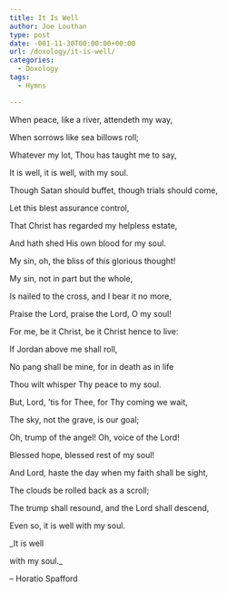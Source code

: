 ```yaml
---
title: It Is Well
author: Joe Louthan
type: post
date: -001-11-30T00:00:00+00:00
url: /doxology/it-is-well/
categories:
  - Doxology
tags:
  - Hymns

---
```

When peace, like a river, attendeth my way,
  
When sorrows like sea billows roll;
  
Whatever my lot, Thou has taught me to say,
  
It is well, it is well, with my soul.

Though Satan should buffet, though trials should come,
  
Let this blest assurance control,
  
That Christ has regarded my helpless estate,
  
And hath shed His own blood for my soul.

My sin, oh, the bliss of this glorious thought!
  
My sin, not in part but the whole,
  
Is nailed to the cross, and I bear it no more,
  
Praise the Lord, praise the Lord, O my soul!

For me, be it Christ, be it Christ hence to live:
  
If Jordan above me shall roll,
  
No pang shall be mine, for in death as in life
  
Thou wilt whisper Thy peace to my soul.

But, Lord, ’tis for Thee, for Thy coming we wait,
  
The sky, not the grave, is our goal;
  
Oh, trump of the angel! Oh, voice of the Lord!
  
Blessed hope, blessed rest of my soul!

And Lord, haste the day when my faith shall be sight,
  
The clouds be rolled back as a scroll;
  
The trump shall resound, and the Lord shall descend,
  
Even so, it is well with my soul.

_It is well
  
with my soul._

&#8211; Horatio Spafford